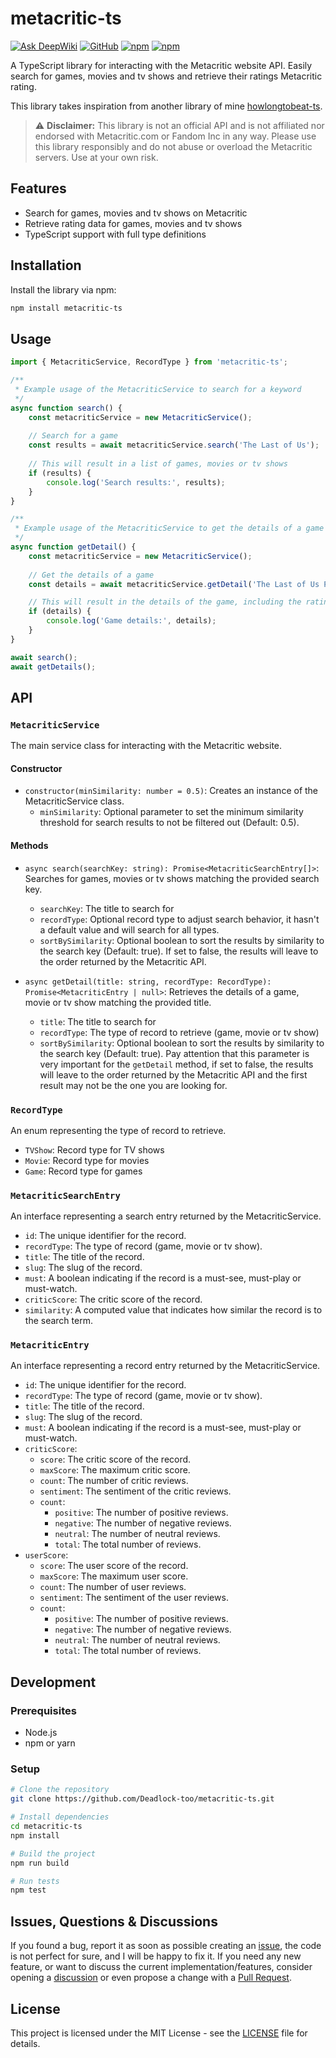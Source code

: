 # metacritic-ts
[![Ask DeepWiki](https://deepwiki.com/badge.svg)](https://deepwiki.com/Deadlock-too/metacritic-ts)
[![GitHub](https://img.shields.io/github/license/Deadlock-too/metacritic-ts)](https://github.com/Deadlock-too/metacritic-ts)
[![npm](https://img.shields.io/npm/v/metacritic-ts)](https://www.npmjs.com/package/metacritic-ts)
[![npm](https://img.shields.io/npm/dt/metacritic-ts)](https://www.npmjs.com/package/metacritic-ts)

A TypeScript library for interacting with the Metacritic website API. Easily search for games, movies and tv shows and retrieve their ratings Metacritic rating.

This library takes inspiration from another library of mine [howlongtobeat-ts](https://github.com/Deadlock-too/howlongtobeat-ts).

> ⚠️ **Disclaimer:** This library is not an official API and is not affiliated nor endorsed with Metacritic.com or Fandom Inc 
> in any way. Please use this library responsibly and do not abuse or overload the Metacritic servers. Use at your own risk.

## Features 

- Search for games, movies and tv shows on Metacritic
- Retrieve rating data for games, movies and tv shows
- TypeScript support with full type definitions

## Installation

Install the library via npm:
```bash
npm install metacritic-ts
```

## Usage

```typescript
import { MetacriticService, RecordType } from 'metacritic-ts';

/**
 * Example usage of the MetacriticService to search for a keyword
 */
async function search() {
    const metacriticService = new MetacriticService();
    
    // Search for a game
    const results = await metacriticService.search('The Last of Us');
    
    // This will result in a list of games, movies or tv shows
    if (results) {
        console.log('Search results:', results);
    }
}

/**
 * Example usage of the MetacriticService to get the details of a game
 */
async function getDetail() {
    const metacriticService = new MetacriticService();
    
    // Get the details of a game
    const details = await metacriticService.getDetail('The Last of Us Part II', RecordType.GAME);

    // This will result in the details of the game, including the rating    
    if (details) {
        console.log('Game details:', details);
    }
}

await search();
await getDetails();
```

## API

### `MetacriticService`

The main service class for interacting with the Metacritic website.

#### Constructor

- `constructor(minSimilarity: number = 0.5)`: Creates an instance of the MetacriticService class.
    - `minSimilarity`: Optional parameter to set the minimum similarity threshold for search results to not be filtered out (Default: 0.5).

#### Methods
- `async search(searchKey: string): Promise<MetacriticSearchEntry[]>`: Searches for games, movies or tv shows matching the provided search key.
    - `searchKey`: The title to search for
    - `recordType`: Optional record type to adjust search behavior, it hasn't a default value and will search for all types.
    - `sortBySimilarity`: Optional boolean to sort the results by similarity to the search key (Default: true). If set to false, the results will leave to the order returned by the Metacritic API.

- `async getDetail(title: string, recordType: RecordType): Promise<MetacriticEntry | null>`: Retrieves the details of a game, movie or tv show matching the provided title.
    - `title`: The title to search for
    - `recordType`: The type of record to retrieve (game, movie or tv show)
    - `sortBySimilarity`: Optional boolean to sort the results by similarity to the search key (Default: true). Pay attention that this parameter is very important for the `getDetail` method, if set to false, the results will leave to the order returned by the Metacritic API and the first result may not be the one you are looking for.

### `RecordType`
An enum representing the type of record to retrieve.
- `TVShow`: Record type for TV shows
- `Movie`: Record type for movies
- `Game`: Record type for games

### `MetacriticSearchEntry`
An interface representing a search entry returned by the MetacriticService.
- `id`: The unique identifier for the record.
- `recordType`: The type of record (game, movie or tv show).
- `title`: The title of the record.
- `slug`: The slug of the record.
- `must`: A boolean indicating if the record is a must-see, must-play or must-watch.
- `criticScore`: The critic score of the record.
- `similarity`: A computed value that indicates how similar the record is to the search term.

### `MetacriticEntry`
An interface representing a record entry returned by the MetacriticService.
- `id`: The unique identifier for the record.
- `recordType`: The type of record (game, movie or tv show).
- `title`: The title of the record.
- `slug`: The slug of the record.
- `must`: A boolean indicating if the record is a must-see, must-play or must-watch.
- `criticScore`:
  - `score`: The critic score of the record.
  - `maxScore`: The maximum critic score.
  - `count`: The number of critic reviews.
  - `sentiment`: The sentiment of the critic reviews.
  - `count`:
    - `positive`: The number of positive reviews.
    - `negative`: The number of negative reviews.
    - `neutral`: The number of neutral reviews.
    - `total`: The total number of reviews.
- `userScore`:
  - `score`: The user score of the record.
  - `maxScore`: The maximum user score.
  - `count`: The number of user reviews.
  - `sentiment`: The sentiment of the user reviews.
  - `count`:
    - `positive`: The number of positive reviews.
    - `negative`: The number of negative reviews.
    - `neutral`: The number of neutral reviews.
    - `total`: The total number of reviews.

## Development

### Prerequisites

- Node.js
- npm or yarn

### Setup

```bash
# Clone the repository
git clone https://github.com/Deadlock-too/metacritic-ts.git

# Install dependencies
cd metacritic-ts
npm install

# Build the project
npm run build

# Run tests
npm test
```

## Issues, Questions & Discussions
If you found a bug, report it as soon as possible creating an [issue](https://github.com/Deadlock-too/metacritic-ts/issues/new), the code is not perfect for sure, and I will be happy to fix it.
If you need any new feature, or want to discuss the current implementation/features, consider opening a [discussion](https://github.com/Deadlock-too/metacritic-ts/discussions/) or even propose a change with a [Pull Request](https://github.com/Deadlock-too/metacritic-ts/pulls).

## License
This project is licensed under the MIT License - see the <a href="https://github.com/Deadlock-too/metacritic-ts/blob/main/LICENSE" target="_blank">LICENSE</a> file for details.
